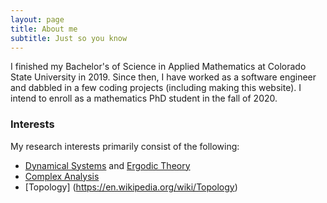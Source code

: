 ```yaml
---
layout: page
title: About me
subtitle: Just so you know
---
```


I finished my Bachelor's of Science in Applied Mathematics at Colorado State University in 2019. Since then, I have worked as a software engineer and dabbled in a few coding projects (including making this website). I intend to enroll as a mathematics PhD student in the fall of 2020. 


### Interests

My research interests primarily consist of the following:

- [Dynamical Systems](https://en.wikipedia.org/wiki/Dynamical_system) and [Ergodic Theory](https://en.wikipedia.org/wiki/Ergodic_theory)
- [Complex Analysis](https://en.wikipedia.org/wiki/Complex_analysis)
- [Topology] (https://en.wikipedia.org/wiki/Topology)
